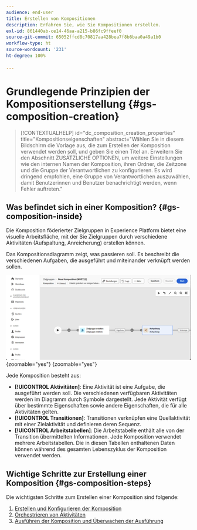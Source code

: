 ```yaml
---
audience: end-user
title: Erstellen von Kompositionen
description: Erfahren Sie, wie Sie Kompositionen erstellen.
exl-id: 861440ab-ce14-46aa-a215-b86fc9ffeef0
source-git-commit: 65052ffcd8c70817aa428bea7f8b6baa0a49a1b0
workflow-type: ht
source-wordcount: '231'
ht-degree: 100%

---
```


# Grundlegende Prinzipien der Kompositionserstellung {#gs-composition-creation}

>[!CONTEXTUALHELP]
>id="dc_composition_creation_properties"
>title="Kompositionseigenschaften"
>abstract="Wählen Sie in diesem Bildschirm die Vorlage aus, die zum Erstellen der Komposition verwendet werden soll, und geben Sie einen Titel an. Erweitern Sie den Abschnitt ZUSÄTZLICHE OPTIONEN, um weitere Einstellungen wie den internen Namen der Komposition, ihren Ordner, die Zeitzone und die Gruppe der Verantwortlichen zu konfigurieren. Es wird dringend empfohlen, eine Gruppe von Verantwortlichen auszuwählen, damit Benutzerinnen und Benutzer benachrichtigt werden, wenn Fehler auftreten."

## Was befindet sich in einer Komposition? {#gs-composition-inside}

Die Komposition föderierter Zielgruppen in Experience Platform bietet eine visuelle Arbeitsfläche, mit der Sie Zielgruppen durch verschiedene Aktivitäten (Aufspaltung, Anreicherung) erstellen können.

Das Kompositionsdiagramm zeigt, was passieren soll. Es beschreibt die verschiedenen Aufgaben, die ausgeführt und miteinander verknüpft werden sollen.

![](assets/composition-example.png){zoomable="yes"} {zoomable="yes"}

Jede Komposition besteht aus:

* **[!UICONTROL Aktivitäten]**: Eine Aktivität ist eine Aufgabe, die ausgeführt werden soll. Die verschiedenen verfügbaren Aktivitäten werden im Diagramm durch Symbole dargestellt. Jede Aktivität verfügt über bestimmte Eigenschaften sowie andere Eigenschaften, die für alle Aktivitäten gelten.
* **[!UICONTROL Transitionen]**: Transitionen verknüpfen eine Quellaktivität mit einer Zielaktivität und definieren deren Sequenz.
* **[!UICONTROL Arbeitstabellen]**: Die Arbeitstabelle enthält alle von der Transition übermittelten Informationen. Jede Komposition verwendet mehrere Arbeitstabellen. Die in diesen Tabellen enthaltenen Daten können während des gesamten Lebenszyklus der Komposition verwendet werden.

## Wichtige Schritte zur Erstellung einer Komposition {#gs-composition-steps}

Die wichtigsten Schritte zum Erstellen einer Komposition sind folgende:

1. [Erstellen und Konfigurieren der Komposition](../compositions/create-composition.md)
1. [Orchestrieren von Aktivitäten](../compositions/orchestrate-activities.md)
1. [Ausführen der Komposition und Überwachen der Ausführung](../compositions/start-monitor-composition.md)
